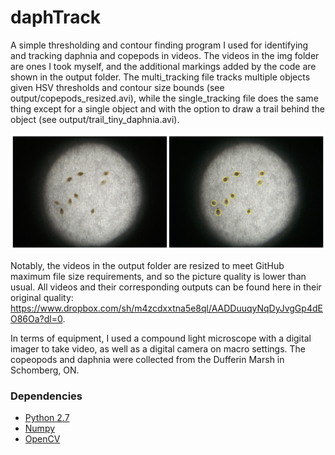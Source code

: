 # daphTrack

A simple thresholding and contour finding program I used for identifying and tracking daphnia and copepods in videos. The videos in the img folder are ones I took myself, and the additional markings added by the code are shown in the output folder. The multi\_tracking file tracks multiple objects given HSV thresholds and contour size bounds (see output/copepods\_resized.avi), while the single\_tracking file does the same thing except for a single object and with the option to draw a trail behind the object (see output/trail\_tiny\_daphnia.avi).

![SbSComp](https://github.com/haydengunraj/daphTrack/blob/master/output/side_by_side.JPG "Side-by-side comparison")

Notably, the videos in the output folder are resized to meet GitHub maximum file size requirements, and so the picture quality is lower than usual. All videos and their corresponding outputs can be found here in their original quality: https://www.dropbox.com/sh/m4zcdxxtna5e8ql/AADDuuqyNqDyJvgGp4dEO86Oa?dl=0.

In terms of equipment, I used a compound light microscope with a digital imager to take video, as well as a digital camera on macro settings. The copeopods and daphnia were collected from the Dufferin Marsh in Schomberg, ON.

### Dependencies

- [Python 2.7](https://www.python.org/downloads/)
- [Numpy](http://www.numpy.org/)
- [OpenCV](http://opencv.org/)
